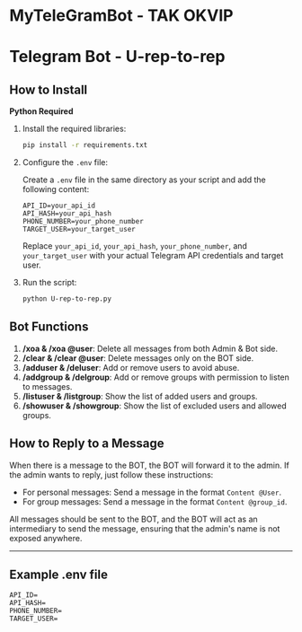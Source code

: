 # MyTeleGramBot - TAK OKVIP
# Telegram Bot - U-rep-to-rep

## How to Install

**Python Required**

1. Install the required libraries:

    ```sh
    pip install -r requirements.txt
    ```

2. Configure the `.env` file:

    Create a `.env` file in the same directory as your script and add the following content:

    ```env
    API_ID=your_api_id
    API_HASH=your_api_hash
    PHONE_NUMBER=your_phone_number
    TARGET_USER=your_target_user
    ```

    Replace `your_api_id`, `your_api_hash`, `your_phone_number`, and `your_target_user` with your actual Telegram API credentials and target user.

3. Run the script:

    ```sh
    python U-rep-to-rep.py
    ```

## Bot Functions

1. **/xoa & /xoa @user**: Delete all messages from both Admin & Bot side.
2. **/clear & /clear @user**: Delete messages only on the BOT side.
3. **/adduser & /deluser**: Add or remove users to avoid abuse.
4. **/addgroup & /delgroup**: Add or remove groups with permission to listen to messages.
5. **/listuser & /listgroup**: Show the list of added users and groups.
6. **/showuser & /showgroup**: Show the list of excluded users and allowed groups.

## How to Reply to a Message

When there is a message to the BOT, the BOT will forward it to the admin. If the admin wants to reply, just follow these instructions:

- For personal messages: Send a message in the format `Content @User`.
- For group messages: Send a message in the format `Content @group_id`.

All messages should be sent to the BOT, and the BOT will act as an intermediary to send the message, ensuring that the admin's name is not exposed anywhere.

---

## Example .env file

```env
API_ID=
API_HASH=
PHONE_NUMBER=
TARGET_USER=
